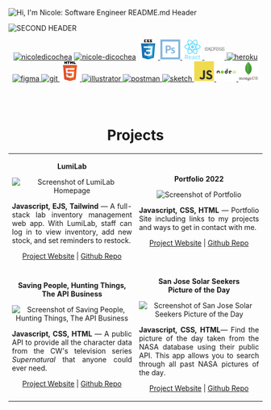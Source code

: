 ![Hi, I'm Nicole: Software Engineer README.md Header](https://user-images.githubusercontent.com/111663583/197679525-e396b425-3d5f-49c3-97c0-503bd7932d92.gif)


![SECOND HEADER](https://user-images.githubusercontent.com/111663583/197684865-1c6d3cf6-918a-4513-854e-1f45ab0bff92.gif)

<p align="center">
  <a href="https://twitter.com/nicoledicochea" target="blank"><img src="https://raw.githubusercontent.com/rahuldkjain/github-profile-readme-generator/master/src/images/icons/Social/twitter.svg" alt="nicoledicochea" height="30" width="40" /></a>
<a href="https://linkedin.com/in/nicole-dicochea" target="blank"><img src="https://raw.githubusercontent.com/rahuldkjain/github-profile-readme-generator/master/src/images/icons/Social/linked-in-alt.svg" alt="nicole-dicochea" height="30" width="40" /></a>
 <a href="https://www.w3schools.com/css/" target="_blank" rel="noreferrer"> <img src="https://raw.githubusercontent.com/devicons/devicon/master/icons/css3/css3-original-wordmark.svg" alt="css3" width="40" height="40"/> </a>  <a href="https://www.photoshop.com/en" target="_blank" rel="noreferrer"> <img src="https://raw.githubusercontent.com/devicons/devicon/master/icons/photoshop/photoshop-line.svg" alt="photoshop" width="40" height="40"/> </a> <a href="https://reactjs.org/" target="_blank" rel="noreferrer"> <img src="https://raw.githubusercontent.com/devicons/devicon/master/icons/react/react-original-wordmark.svg" alt="react" width="40" height="40"/> </a> <a href="https://expressjs.com" target="_blank" rel="noreferrer"> <img src="https://raw.githubusercontent.com/devicons/devicon/master/icons/express/express-original-wordmark.svg" alt="express" width="40" height="40"/> </a> <a href="https://heroku.com" target="_blank" rel="noreferrer"> <img src="https://www.vectorlogo.zone/logos/heroku/heroku-icon.svg" alt="heroku" width="40" height="40"/> </a> <a href="https://www.figma.com/" target="_blank" rel="noreferrer"> <img src="https://www.vectorlogo.zone/logos/figma/figma-icon.svg" alt="figma" width="40" height="40"/> </a> <a href="https://git-scm.com/" target="_blank" rel="noreferrer"> <img src="https://www.vectorlogo.zone/logos/git-scm/git-scm-icon.svg" alt="git" width="40" height="40"/> </a>  <a href="https://www.w3.org/html/" target="_blank" rel="noreferrer"> <img src="https://raw.githubusercontent.com/devicons/devicon/master/icons/html5/html5-original-wordmark.svg" alt="html5" width="40" height="40"/> </a> <a href="https://www.adobe.com/in/products/illustrator.html" target="_blank" rel="noreferrer"> <img src="https://www.vectorlogo.zone/logos/adobe_illustrator/adobe_illustrator-icon.svg" alt="illustrator" width="40" height="40"/> </a> <a href="https://postman.com" target="_blank" rel="noreferrer"> <img src="https://www.vectorlogo.zone/logos/getpostman/getpostman-icon.svg" alt="postman" width="40" height="40"/> </a> <a href="https://www.sketch.com/" target="_blank" rel="noreferrer"> <img src="https://www.vectorlogo.zone/logos/sketchapp/sketchapp-icon.svg" alt="sketch" width="40" height="40"/> </a> <a href="https://developer.mozilla.org/en-US/docs/Web/JavaScript" target="_blank" rel="noreferrer"> <img src="https://raw.githubusercontent.com/devicons/devicon/master/icons/javascript/javascript-original.svg" alt="javascript" width="40" height="40"/> </a> <a href="https://nodejs.org" target="_blank" rel="noreferrer"> <img src="https://raw.githubusercontent.com/devicons/devicon/master/icons/nodejs/nodejs-original-wordmark.svg" alt="nodejs" width="40" height="40"/> </a>  <a href="https://www.mongodb.com/" target="_blank" rel="noreferrer"> <img src="https://raw.githubusercontent.com/devicons/devicon/master/icons/mongodb/mongodb-original-wordmark.svg" alt="mongodb" width="40" height="40"/> </a>  </p>

<br><br>
<h1 align="center">Projects</h1>

<table>
<tbody>
  <tr>
    <td width="50%">
        <p align="center">
            <b>LumiLab</b>
        </p>
        <p align="center">
            <img alt="Screenshot of LumiLab Homepage" width="300" src="https://user-images.githubusercontent.com/111663583/218010069-7eb61449-b943-4c96-a258-589ba5f93c21.gif">
        </p> 
        <p align="justify">
            <b>Javascript, EJS, Tailwind</b> — A full-stack lab inventory management web app. With LumiLab, staff can log in to view inventory, add new stock, and set reminders to restock.
        </p>
        <p align="center">
            <a href="https://lumilab.app/" target="_blank">Project Website</a>  | <a href="https://github.com/nicoledicochea/lumi-lab" target="_blank">Github Repo</a>
        </p>
    </td>
    <td>
        <p align="center">
            <b>Portfolio 2022</b>
        </p>
        <p align="center">
            <img alt="Screenshot of Portfolio" width="300" src="https://user-images.githubusercontent.com/111663583/210286735-23768636-3b16-44e5-acf4-5b6748143c4b.gif">
        </p> 
        <p align="justify">
            <b>Javascript, CSS, HTML</b> — Portfolio Site including links to my projects and ways to get in contact with me.
        </p> 
        <p align="center">
            <a href="https://nicoledicochea.netlify.app/" target="_blank">Project Website</a>  | <a href="https://github.com/nicoledicochea/portfolio-2022" target="_blank">Github Repo</a> 
        </p> 
    </td>
  </tr>
  <tr>
    <td width="50%">
        <p align="center">
            <b>Saving People, Hunting Things, <br>The API Business</b>
        </p>
        <p align="center">
            <img alt="Screenshot of Saving People, Hunting Things, The API Business" width="300" src="https://user-images.githubusercontent.com/111663583/201507344-ad0ea063-1408-4794-ad52-dde4f7f3b189.gif">
        </p> 
        <p align="justify">
            <b>Javascript, CSS, HTML</b> — A public API to provide all the character data from the CW's television series <em>Supernatural</em> that anyone could ever need.
        </p>
        <p align="center">
            <a href="https://supernatural-the-api-business.onrender.com/" target="_blank">Project Website</a>  | <a href="https://github.com/nicoledicochea/savingPeople-huntingThings-theApiBusiness" target="_blank">Github Repo</a>
        </p>
    </td>
    <td width="50%">
    <p align="center">
        <b>San Jose Solar Seekers <br>Picture of the Day</b>
    </p>
    <p align="center">
        <img alt="Screenshot of San Jose Solar Seekers Picture of the Day" width="300" src="https://user-images.githubusercontent.com/111663583/201509248-6e542c30-6e33-4eb1-af2c-0ad008a24e94.gif">
    </p> 
    <p align="justify">
        <b>Javascript, CSS, HTML</b>— Find the picture of the day taken from the NASA database using their public API. This app allows you to search through all past NASA pictures of the day.
    </p>
    <p align="center">
        <a href="https://nicoledicochea.github.io/nasa-picture-of-the-day/" target="_blank">Project Website</a>  | <a href="https://github.com/nicoledicochea/nasa-picture-of-the-day" target="_blank">Github Repo</a> 
    </p>
    </td>
  </tr>
  
</tbody>
</table>
